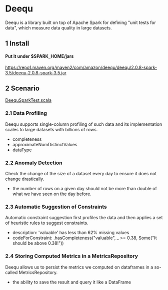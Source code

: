 # Deequ

Deequ is a library built on top of Apache Spark for defining "unit tests for data", which measure data quality in large datasets. 

## 1 Install

#### Put it under $SPARK_HOME/jars
https://repo1.maven.org/maven2/com/amazon/deequ/deequ/2.0.8-spark-3.5/deequ-2.0.8-spark-3.5.jar

## 2 Scenario

<a href='https://github.com/barneywill/bigdata_demo/blob/main/Deequ/DeequSparkTest.scala' target='_blank'>DeequSparkTest.scala</a>

### 2.1 Data Profiling
Deequ supports single-column profiling of such data and its implementation scales to large datasets with billions of rows. 
- completeness
- approximateNumDistinctValues
- dataType

### 2.2 Anomaly Detection
Check the change of the size of a dataset every day to ensure it does not change drastically.
- the number of rows on a given day should not be more than double of what we have seen on the day before.

### 2.3 Automatic Suggestion of Constraints
Automatic constraint suggestion first profiles the data and then applies a set of heuristic rules to suggest constraints.
- description: 'valuable' has less than 62% missing values
- codeForConstraint: .hasCompleteness("valuable", _ >= 0.38, Some("It should be above 0.38!"))

### 2.4 Storing Computed Metrics in a MetricsRepository
Deequ allows us to persist the metrics we computed on dataframes in a so-called MetricsRepository. 
- the ability to save the result and query it like a DataFrame

